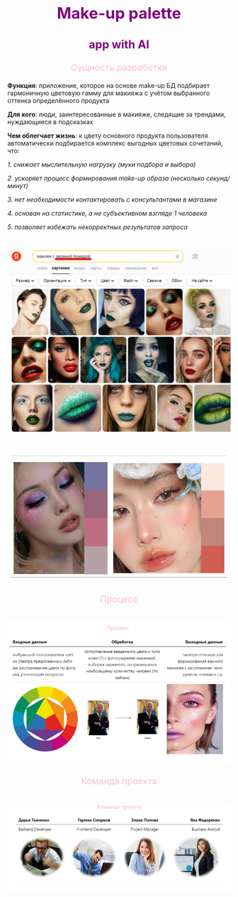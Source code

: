﻿<a name="br1"></a> 

<p style="text-align: center; color: purple; font-weight: 700; font-size:35px">Make-up palette</p>

<p style="text-align: center;  color: purple; font-weight: 700; font-size:25px">app with AI</p>


<a name="br2"></a> 

<p style="text-align: center; color: pink; font-size:20px">Сущность разработки</p>

**Функция**: приложение, которое на основе make-up БД подбирает гармоничную цветовую гамму для макияжа с учётом выбранного оттенка определённого продукта

**Для кого**: люди, заинтересованные в макияже, следящие за трендами, нуждающиеся в подсказках

**Чем облегчает жизнь**: к цвету основного продукта пользователя автоматически подбирается комплекс выгодных цветовых сочетаний, что:

*1\. снижает мыслительную нагрузку (муки подбора и выбора)*

*2\. ускоряет процесс формирования make-up образа (несколько секунд/минут)*

*3\. нет необходимости контактировать с консультантами в магазине*

*4\. основан на статистике, а не субъективном взгляде 1 человека*

*5\. позволяет избежать некорректных результатов запроса*


# ![](pictures/Рисунок1.png)

# ![](pictures/Таблица1.jpg)


<a name="br3"></a> 

<p style="text-align: center; color: pink; font-size:20px">Процесс</p>


# ![](pictures/Таблица2.jpg)



<a name="br4"></a> 

<p style="text-align: center; color: pink; font-size:20px">Команда проекта</p>


# ![](pictures/Таблица3.jpg)




